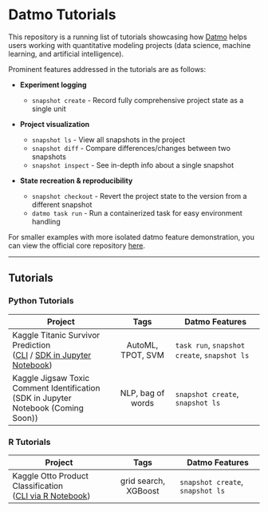 # Datmo Tutorials

This repository is a running list of tutorials showcasing how [Datmo](https://github.com/datmo/datmo) helps users working with quantitative modeling projects (data science, machine learning, and artificial intelligence).

Prominent features addressed in the tutorials are as follows:

  * **Experiment logging** 
    * `snapshot create` - Record fully comprehensive project state as a single unit
  
  * **Project visualization** 
    * `snapshot ls` - View all snapshots in the project
    * `snapshot diff` - Compare differences/changes between two snapshots
    * `snapshot inspect` - See in-depth info about a single snapshot
  
  * **State recreation & reproducibility** 
    * `snapshot checkout` - Revert the project state to the version from a different snapshot
    * `datmo task run` - Run a containerized task for easy environment handling
  

For smaller examples with more isolated datmo feature demonstration, you can view the official core repository [here](https://github.com/datmo/datmo/tree/master/examples).

---

## Tutorials

### Python Tutorials

| Project  | Tags | Datmo Features |
| ------------- |:-------------:| -----|
| Kaggle Titanic Survivor Prediction <br> ([CLI](https://github.com/datmo/datmo-tutorials/tree/master/kaggle-titanic/cli) / [SDK in Jupyter Notebook](https://github.com/datmo/datmo-tutorials/tree/master/kaggle-titanic/sdk)) | AutoML, TPOT, SVM | `task run`, `snapshot create`, `snapshot ls` |
| Kaggle Jigsaw Toxic Comment Identification <br> (SDK in Jupyter Notebook (Coming Soon)) | NLP, bag of words | `snapshot create`, `snapshot ls` |


### R Tutorials

| Project  | Tags | Datmo Features |
| ------------- |:-------------:| -----|
| Kaggle Otto Product Classification <br> ([CLI via R Notebook](https://github.com/datmo/datmo-tutorials/tree/master/otto-xgboost-R)) | grid search, XGBoost | `snapshot create`, `snapshot ls` |
